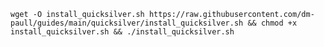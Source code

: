 <code>
wget -O install_quicksilver.sh https://raw.githubusercontent.com/dm-paull/guides/main/quicksilver/install_quicksilver.sh && chmod +x install_quicksilver.sh && ./install_quicksilver.sh
</code>